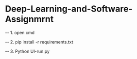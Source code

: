 # Deep-Learning-and-Software-Assignmrnt

-- 1.
open cmd

-- 2.
pip install -r requirements.txt

-- 3.
Python UI-run.py
